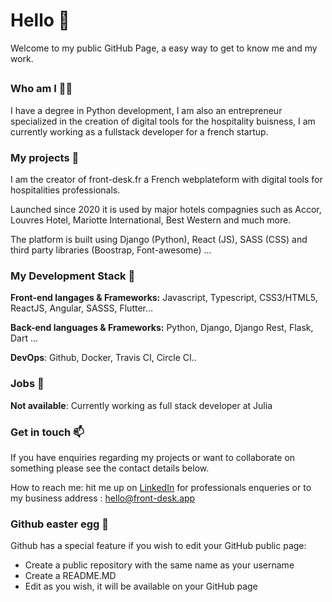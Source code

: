 
# Hello  👋
Welcome to my public GitHub Page, a easy way to get to know me and my work. 
##
### Who am I 👨‍💻 
I have a degree in Python development, I am also an entrepreneur specialized in the creation of digital tools for the hospitality buisness, I am currently working as a fullstack developer for a french startup. 

### My projects 🚀
I am the creator of front-desk.fr a French webplateform with digital tools for hospitalities professionals.

Launched since 2020 it is used by major hotels compagnies such as Accor, Louvres Hotel, Mariotte International, Best Western and much more.

The platform is built using Django (Python), React (JS), SASS (CSS) and third party libraries (Boostrap, Font-awesome) ...
 
###   My Development Stack 🧰 

**Front-end langages & Frameworks:** Javascript, Typescript, CSS3/HTML5, ReactJS, Angular, SASSS, Flutter...

**Back-end languages & Frameworks:** Python, Django, Django Rest, Flask, Dart ...

**DevOps**: Github, Docker, Travis CI, Circle CI..

### Jobs 💼 

**Not available**: Currently working as full stack developer at Julia 

###  Get in touch 📫

If you have enquiries regarding my projects or want to collaborate on something please see the contact details below.
		
 How to reach me: hit me up on [LinkedIn](https://www.linkedin.com/in/ga%C3%ABtan-g-b1502469/) for professionals enqueries or to my business  address : hello@front-desk.app

###  Github easter egg 🥚 
Github has a special feature if you wish to edit your GitHub public page:
- Create a public repository with the same name as your username 
- Create a README.MD
- Edit as you wish, it will be available on your GitHub page

